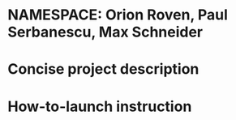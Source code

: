 # NAMESPACE: Orion Roven, Paul Serbanescu, Max Schneider

# Concise project description

# How-to-launch instruction
